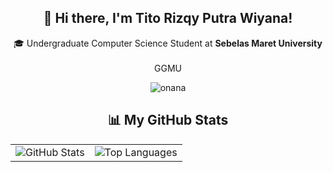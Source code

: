 <h2 align="center">👋 Hi there, I'm Tito Rizqy Putra Wiyana!</h2>

<p align="center">
  🎓 Undergraduate Computer Science Student at <strong>Sebelas Maret University</strong><br /><br />
  GGMU<br />
</p>

<p align="center">
  <img src="https://media.giphy.com/media/v1.Y2lkPTc5MGI3NjExaXR2dDF6Y3MxZTIwMGY5eGFjbGlwNWU5NXdnN3pwb2FrMTJka2c4byZlcD12MV9naWZzX3NlYXJjaCZjdD1n/cAv12HX6DZVZucTgUf/giphy.gif" alt="onana" />
</p>

<h2 align="center">📊 My GitHub Stats</h2>

<div align="center">
  <table border="0" cellspacing="0" cellpadding="0">
    <tr>
      <td style="padding-right: 8px;">
        <img src="https://github-readme-stats.vercel.app/api?username=titorpw&show_icons=true&theme=vue&hide=stars&hide_border=false&bg_color=0D1117" alt="GitHub Stats" border="0" />
      </td>
      <td>
        <img src="https://github-readme-stats.vercel.app/api/top-langs/?username=titorpw&theme=vue&hide_border=false&include_all_commits=false&count_private=false&layout=compact&bg_color=0D1117" alt="Top Languages" border="0" />
      </td>
    </tr>
  </table>
</div>
